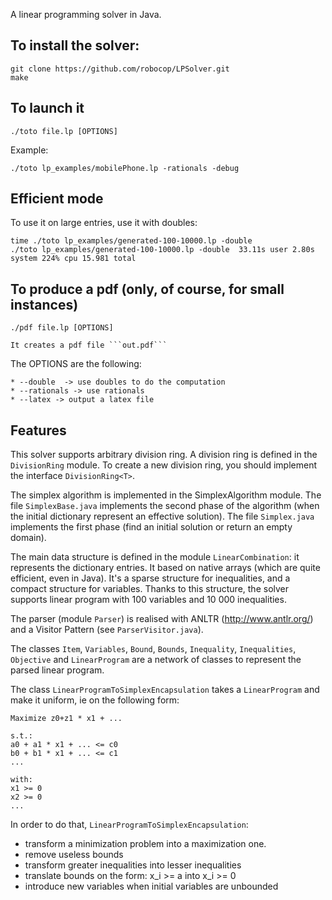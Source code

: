 A linear programming solver in Java.


To install the solver:
----------------------


    git clone https://github.com/robocop/LPSolver.git
    make
   

To launch it
------------

    ./toto file.lp [OPTIONS]

   Example:
   
    ./toto lp_examples/mobilePhone.lp -rationals -debug


Efficient mode
--------------

To use it on large entries, use it with doubles:

    time ./toto lp_examples/generated-100-10000.lp -double
    ./toto lp_examples/generated-100-10000.lp -double  33.11s user 2.80s system 224% cpu 15.981 total


To produce a pdf (only, of course, for small instances)
-------------------------------------------


    ./pdf file.lp [OPTIONS]

    It creates a pdf file ```out.pdf```


The OPTIONS are the following:

    * --double  -> use doubles to do the computation
    * --rationals -> use rationals
    * --latex -> output a latex file


Features
--------


This solver supports arbitrary division ring.
A division ring is defined in the ```DivisionRing``` module. To create a new division ring, you should implement the
interface ```DivisionRing<T>```.


The simplex algorithm is implemented in the SimplexAlgorithm module.
The file ```SimplexBase.java``` implements the second phase of the algorithm (when the initial dictionary represent an
effective solution).
The file ```Simplex.java``` implements the first phase (find an initial solution or return an empty domain).



The main data structure is defined in the module ```LinearCombination```: it represents the dictionary entries.
It based on native arrays (which are quite efficient, even in Java).
It's a sparse structure for inequalities, and a compact structure for variables.
Thanks to this structure, the solver supports linear program with 100 variables and 10 000 inequalities.



The parser (module ```Parser```) is realised with ANLTR (http://www.antlr.org/) and a Visitor Pattern
(see ```ParserVisitor.java```).


The classes ```Item```, ```Variables```, ```Bound```, ```Bounds```, ```Inequality```, ```Inequalities```, ```Objective``` and ```LinearProgram``` are a network of classes to represent the parsed linear program.

The class ```LinearProgramToSimplexEncapsulation``` takes a ```LinearProgram``` and make it uniform, ie on the following form:

    Maximize z0+z1 * x1 + ...
    
    s.t.:
    a0 + a1 * x1 + ... <= c0
    b0 + b1 * x1 + ... <= c1
    ...
    
    with:
    x1 >= 0
    x2 >= 0
    ...


In order to do that, ```LinearProgramToSimplexEncapsulation```:

* transform a minimization problem into a maximization one.
* remove useless bounds
* transform greater inequalities into lesser inequalities
* translate bounds on the form: x_i >= a into x_i >= 0
* introduce new variables when initial variables are unbounded



